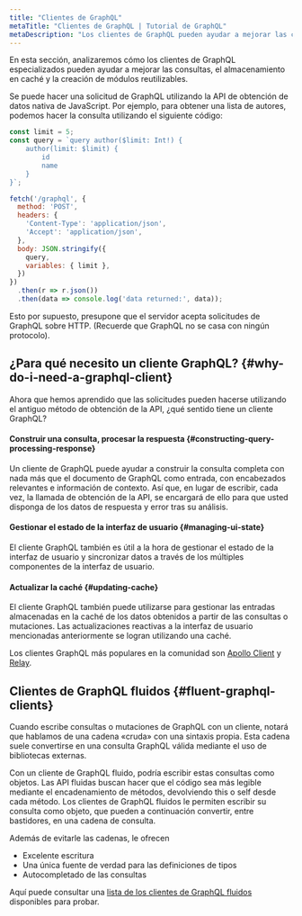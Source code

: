 ```yaml
---
title: "Clientes de GraphQL"
metaTitle: "Clientes de GraphQL | Tutorial de GraphQL"
metaDescription: "Los clientes de GraphQL pueden ayudar a mejorar las consultas, el almacenamiento en caché y la creación de módulos reutilizables. Vamos a ver por qué nos hace falta un cliente de GraphQL y las populares bibliotecas de cliente disponibles"
---
```


En esta sección, analizaremos cómo los clientes de GraphQL especializados pueden ayudar a mejorar las consultas, el almacenamiento en caché y la creación de módulos reutilizables.

Se puede hacer una solicitud de GraphQL utilizando la API de obtención de datos nativa de JavaScript. Por ejemplo, para obtener una lista de autores, podemos hacer la consulta utilizando el siguiente código:

```javascript
const limit = 5;
const query = `query author($limit: Int!) {
    author(limit: $limit) {
        id
        name
    }
}`;

fetch('/graphql', {
  method: 'POST',
  headers: {
    'Content-Type': 'application/json',
    'Accept': 'application/json',
  },
  body: JSON.stringify({
    query,
    variables: { limit },
  })
})
  .then(r => r.json())
  .then(data => console.log('data returned:', data));
```

Esto por supuesto, presupone que el servidor acepta solicitudes de GraphQL sobre HTTP. (Recuerde que GraphQL no se casa con ningún protocolo).

## ¿Para qué necesito un cliente GraphQL? {#why-do-i-need-a-graphql-client}

Ahora que hemos aprendido que las solicitudes pueden hacerse utilizando el antiguo método de obtención de la API, ¿qué sentido tiene un cliente GraphQL?

#### Construir una consulta, procesar la respuesta {#constructing-query-processing-response}

Un cliente de GraphQL puede ayudar a construir la consulta completa con nada más que el documento de GraphQL como entrada, con encabezados relevantes e información de contexto. Así que, en lugar de escribir, cada vez, la llamada de obtención de la API, se encargará de ello para que usted disponga de los datos de respuesta y error tras su análisis.

#### Gestionar el estado de la interfaz de usuario {#managing-ui-state}

El cliente GraphQL también es útil a la hora de gestionar el estado de la interfaz de usuario y sincronizar datos a través de los múltiples componentes de la interfaz de usuario.

#### Actualizar la caché {#updating-cache}

El cliente GraphQL también puede utilizarse para gestionar las entradas almacenadas en la caché de los datos obtenidos a partir de las consultas o mutaciones. Las actualizaciones reactivas a la interfaz de usuario mencionadas anteriormente se logran utilizando una caché.

Los clientes GraphQL más populares en la comunidad son [Apollo Client](https://github.com/apollographql/apollo-client) y [Relay](https://github.com/facebook/relay).

## Clientes de GraphQL fluidos {#fluent-graphql-clients}

Cuando escribe consultas o mutaciones de GraphQL con un cliente, notará que hablamos de una cadena «cruda» con una sintaxis propia. Esta cadena suele convertirse en una consulta GraphQL válida mediante el uso de bibliotecas externas.

Con un cliente de GraphQL fluido, podría escribir estas consultas como objetos. Las API fluidas buscan hacer que el código sea más legible mediante el encadenamiento de métodos, devolviendo this o self desde cada método. Los clientes de GraphQL fluidos le permiten escribir su consulta como objeto, que pueden a continuación convertir, entre bastidores, en una cadena de consulta.

Además de evitarle las cadenas, le ofrecen
- Excelente escritura
- Una única fuente de verdad para las definiciones de tipos
- Autocompletado de las consultas

Aquí puede consultar una [lista de los clientes de GraphQL fluidos](https://github.com/hasura/awesome-fluent-graphql) disponibles para probar.

